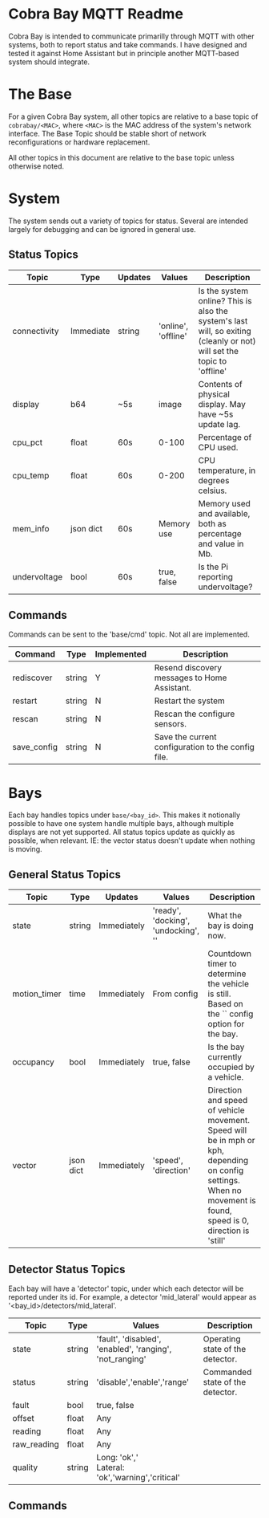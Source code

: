 # Cobra Bay MQTT Readme

Cobra Bay is intended to communicate primarilly through MQTT with other systems, both to report status and take commands.
I have designed and tested it against Home Assistant but in principle another MQTT-based system should integrate.

# The Base

For a given Cobra Bay system, all other topics are relative to a base topic of `cobrabay/<MAC>`, where `<MAC>` is the MAC
address of the system's network interface. The Base Topic should be stable short of network reconfigurations or hardware replacement.

All other topics in this document are relative to the base topic unless otherwise noted.

# System

The system sends out a variety of topics for status. Several are intended largely for debugging and can be ignored in 
general use.

## Status Topics
| Topic | Type      | Updates | Values                                                                                                                 | Description                                                                                                            |
|---|-----------|---------|------------------------------------------------------------------------------------------------------------------------|------------------------------------------------------------------------------------------------------------------------|
| connectivity | Immediate | string  | 'online', 'offline' | Is the system online? This is also the system's last will, so exiting (cleanly or not) will set the topic to 'offline' |
| display | b64       | ~5s     | image      | Contents of physical display. May have ~5s update lag.                                                                 |
| cpu_pct | float     | 60s     | 0-100      | Percentage of CPU used.                                                                                                |
| cpu_temp | float | 60s     | 0-200      | CPU temperature, in degrees celsius.                                                                                   |
| mem_info | json dict | 60s     | Memory use | Memory used and available, both as percentage and value in Mb.                                                         |
| undervoltage| bool | 60s | true, false | Is the Pi reporting undervoltage?                                                                                      |

## Commands
Commands can be sent to the 'base/cmd' topic. Not all are implemented.

| Command | Type | Implemented | Description |
| --- | --- | --- | --- |
| rediscover | string | Y | Resend discovery messages to Home Assistant. |
| restart | string | N | Restart the system |
| rescan | string | N | Rescan the configure sensors. |
| save_config | string | N | Save the current configuration to the config file. |

# Bays
Each bay handles topics under `base/<bay_id>`. This makes it notionally possible to have one system handle multiple bays, although multiple displays are not yet supported.
All status topics update as quickly as possible, when relevant. IE: the vector status doesn't update when nothing is moving.

## General Status Topics
| Topic | Type | Updates | Values | Description |
|-------| --- | --- | --- | --- |
| state | string | Immediately | 'ready', 'docking', 'undocking', '' | What the bay is doing now. |
| motion_timer | time | Immediately | From config | Countdown timer to determine the vehicle is still. Based on the `` config option for the bay. | 
| occupancy | bool | Immediately | true, false | Is the bay currently occupied by a vehicle. |
| vector | json dict | Immediately | 'speed', 'direction' | Direction and speed of vehicle movement. Speed will be in mph or kph, depending on config settings. When no movement is found, speed is 0, direction is 'still' |

## Detector Status Topics
Each bay will have a 'detector' topic, under which each detector will be reported under its id. For example, a detector 'mid_lateral' would appear as '<bay_id>/detectors/mid_lateral'.

| Topic | Type | Values                                                   | Description                      | 
| --- | --- |----------------------------------------------------------|----------------------------------|
| state | string | 'fault', 'disabled', 'enabled', 'ranging', 'not_ranging' | Operating state of the detector. |
| status | string | 'disable','enable','range'                               | Commanded state of the detector. |
| fault | bool | true, false                                              |                                  |
| offset | float | Any                                                      |                                  |
| reading | float | Any                                                      |                                  |
| raw_reading | float | Any                                                      |                                  |
| quality | string | Long: 'ok','<br> Lateral: 'ok','warning','critical'      |                                  |

## Commands


